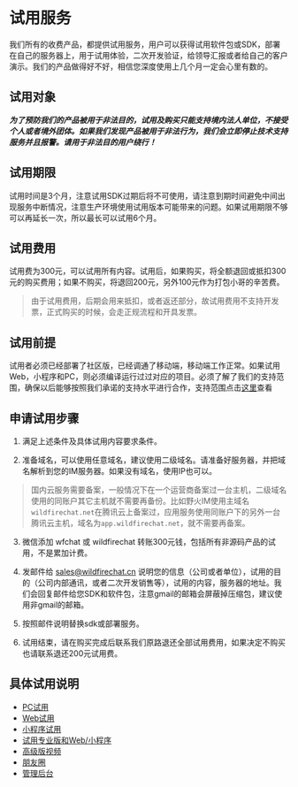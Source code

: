 # 试用服务
我们所有的收费产品，都提供试用服务，用户可以获得试用软件包或SDK，部署在自己的服务器上，用于试用体验，二次开发验证，给领导汇报或者给自己的客户演示。我们的产品做得好不好，相信您深度使用上几个月一定会心里有数的。

## 试用对象
***为了预防我们的产品被用于非法目的，试用及购买只能支持境内法人单位，不接受个人或者境外团体。如果我们发现产品被用于非法行为，我们会立即停止技术支持服务并且报警。请用于非法目的用户绕行！***

## 试用期限
试用时间是3个月，注意试用SDK过期后将不可使用，请注意到期时间避免中间出现服务中断情况，注意生产环境使用试用版本可能带来的问题。如果试用期限不够可以再延长一次，所以最长可以试用6个月。

## 试用费用
试用费为300元，可以试用所有内容。试用后，如果购买，将全额退回或抵扣300元的购买费用；如果不购买，将退回200元，另外100元作为打包小哥的辛苦费。
> 由于试用费用，后期会用来抵扣，或者返还部分，故试用费用不支持开发票，正式购买的时候，会走正规流程和开具发票。

## 试用前提
试用者必须已经部署了社区版，已经调通了移动端，移动端工作正常。如果试用Web，小程序和PC，则必须编译运行过过对应的项目。必须了解了我们的支持范围，确保以后能够按照我们承诺的支持水平进行合作，支持范围点击[这里](../base_knowledge/support.md)查看

## 申请试用步骤
1. 满足上述条件及具体试用内容要求条件。

2. 准备域名，可以使用任意域名，建议使用二级域名。请准备好服务器，并把域名解析到您的IM服务器。如果没有域名，使用IP也可以。
> 国内云服务需要备案，一般情况下在一个运营商备案过一台主机，二级域名使用的同账户其它主机就不需要再备份。比如野火IM使用主域名```wildfirechat.net```在腾讯云上备案过，应用服务使用同账户下的另外一台腾讯云主机，域名为```app.wildfirechat.net```，就不需要再备案。

3. 微信添加 wfchat 或 wildfirechat 转账300元钱，包括所有非源码产品的试用，不是累加计费。

4. 发邮件给 sales@wildfirechat.cn 说明您的信息（公司或者单位），试用的目的（公司内部通讯，或者二次开发销售等），试用的内容，服务器的地址。我们会回复邮件给您SDK和软件包，注意gmail的邮箱会屏蔽掉压缩包，建议使用非gmail的邮箱。

5. 按照邮件说明替换sdk或部署服务。

6. 试用结束，请在购买完成后联系我们原路退还全部试用费用，如果决定不购买也请联系退还200元试用费。

## 具体试用说明
* [PC试用](pc.md)
* [Web试用](web.md)
* [小程序试用](wx.md)
* [试用专业版和Web/小程序](trial.md)
* [高级版视频](voip.md)
* [朋友圈](moments.md)
* [管理后台](management_server.md)
